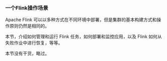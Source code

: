 ### 一个Flink操作场景

Apache Flink 可以以多种方式在不同环境中部署，但是集群的基本构建方式和操作原则仍然是相同的。

本节，介绍如何管理和运行 Flink 任务，如何部署和监控应用，以及 Flink 如何从失败作业中进行恢复，等等。

本节没有干货，略过。